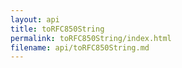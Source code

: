 ```yaml
---
layout: api
title: toRFC850String
permalink: toRFC850String/index.html
filename: api/toRFC850String.md
---
```

